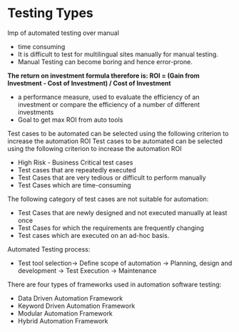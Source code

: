# Testing Types

Imp of automated testing over manual
- time consuming
- It is difficult to test for multilingual sites manually for manual testing.
- Manual Testing can become boring and hence error-prone.

**The return on investment formula therefore is: ROI = (Gain from Investment - Cost of Investment) / Cost of Investment**
- a performance measure, used to evaluate the efficiency of an investment or compare the efficiency of a number of different investments
- Goal to get max ROI from auto tools

Test cases to be automated can be selected using the following criterion to increase the automation ROI
Test cases to be automated can be selected using the following criterion to increase the automation ROI

- High Risk - Business Critical test cases
- Test cases that are repeatedly executed
- Test Cases that are very tedious or difficult to perform manually
- Test Cases which are time-consuming
 
The following category of test cases are not suitable for automation:

- Test Cases that are newly designed and not executed manually at least once
- Test Cases for which the requirements are frequently changing
- Test cases which are executed on an ad-hoc basis.

Automated Testing process:
- Test tool selection-> Define scope of automation -> Planning, design and development -> Test Execution -> Maintenance

There are four types of frameworks used in automation software testing:
- Data Driven Automation Framework
- Keyword Driven Automation Framework
- Modular Automation Framework
- Hybrid Automation Framework